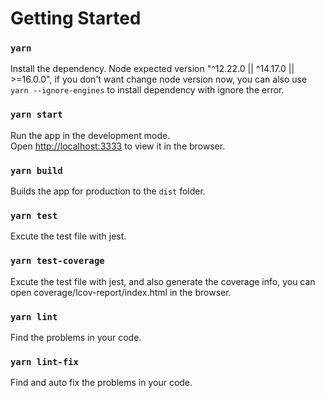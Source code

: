 # Getting Started

### `yarn`

Install the dependency. Node expected version "^12.22.0 || ^14.17.0 || >=16.0.0", if you don't want change node version now, you can also use `yarn --ignore-engines` to install dependency with ignore the error.

### `yarn start`

Run the app in the development mode.\
Open [http://localhost:3333](http://localhost:3333) to view it in the browser.

### `yarn build`

Builds the app for production to the `dist` folder.

### `yarn test`

Excute the test file with jest.

### `yarn test-coverage`

Excute the test file with jest, and also generate the coverage info, you can open coverage/lcov-report/index.html in the browser.

### `yarn lint`

Find the problems in your code.

### `yarn lint-fix`

Find and auto fix the problems in your code.
